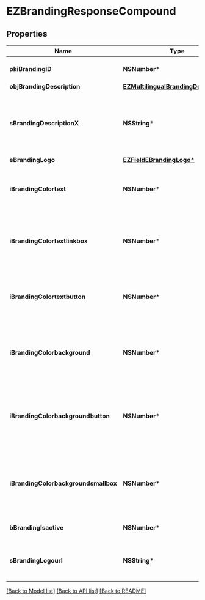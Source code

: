 # EZBrandingResponseCompound

## Properties
Name | Type | Description | Notes
------------ | ------------- | ------------- | -------------
**pkiBrandingID** | **NSNumber*** | The unique ID of the Branding | 
**objBrandingDescription** | [**EZMultilingualBrandingDescription***](EZMultilingualBrandingDescription.md) |  | 
**sBrandingDescriptionX** | **NSString*** | The Description of the Branding in the language of the requester | 
**eBrandingLogo** | [**EZFieldEBrandingLogo***](EZFieldEBrandingLogo.md) |  | 
**iBrandingColortext** | **NSNumber*** | The color of the text. This is a RGB color converted into integer | 
**iBrandingColortextlinkbox** | **NSNumber*** | The color of the text in the link box. This is a RGB color converted into integer | 
**iBrandingColortextbutton** | **NSNumber*** | The color of the text in the button. This is a RGB color converted into integer | 
**iBrandingColorbackground** | **NSNumber*** | The color of the background. This is a RGB color converted into integer | 
**iBrandingColorbackgroundbutton** | **NSNumber*** | The color of the background of the button. This is a RGB color converted into integer | 
**iBrandingColorbackgroundsmallbox** | **NSNumber*** | The color of the background of the small box. This is a RGB color converted into integer | 
**bBrandingIsactive** | **NSNumber*** | Whether the Branding is active or not | 
**sBrandingLogourl** | **NSString*** | The url of the picture used as logo in the Branding | [optional] 

[[Back to Model list]](../README.md#documentation-for-models) [[Back to API list]](../README.md#documentation-for-api-endpoints) [[Back to README]](../README.md)


